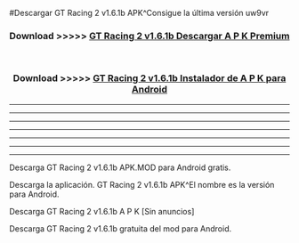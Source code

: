 #Descargar GT Racing 2 v1.6.1b APK^Consigue la última versión uw9vr



<div align="center">
<h3>Download >>>>> <a href="https://es-sites.web.app/?es= GT Racing 2 v1.6.1b">GT Racing 2 v1.6.1b Descargar A P K Premium</a></h3><br>

<h3>Download >>>>> <a href="https://es-sites.web.app/?es= GT Racing 2 v1.6.1b">GT Racing 2 v1.6.1b Instalador de A P K para Android</a></h3>
</div>


----------------------------------------------------------

----------------------------------------------------------

----------------------------------------------------------

----------------------------------------------------------

----------------------------------------------------------

----------------------------------------------------------

----------------------------------------------------------

Descarga GT Racing 2 v1.6.1b APK.MOD para Android gratis.

Descarga la aplicación. GT Racing 2 v1.6.1b APK^El nombre es la versión para Android.

Descarga GT Racing 2 v1.6.1b A P K [Sin anuncios]

Descarga GT Racing 2 v1.6.1b gratuita del mod para Android.


